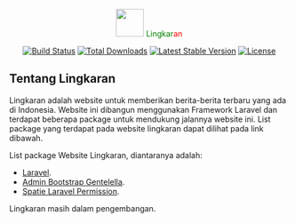 <p align="center" style="color:green;"><img src="https://lh3.googleusercontent.com/pw/ACtC-3dJokKcOHgi8DlDcN-L6GFnfPICA9aSJfsuFLlrSs7uVYbIw3PBtmprjTDPBwqqXM-PEyoRNuw0_BjvwEcj5EipMlBb8tzvmsrf9S1ztE4FCKexElCm1B6jkPy_rd5B7q0-RAXNu7KfN4nzpRyE7yN9=s450" width="50" height="50"> Lingkar<span style="color:red;">an</span></p>

<p align="center">
<a href="https://travis-ci.org/laravel/framework"><img src="https://travis-ci.org/laravel/framework.svg" alt="Build Status"></a>
<a href="https://packagist.org/packages/laravel/framework"><img src="https://poser.pugx.org/laravel/framework/d/total.svg" alt="Total Downloads"></a>
<a href="https://packagist.org/packages/laravel/framework"><img src="https://poser.pugx.org/laravel/framework/v/stable.svg" alt="Latest Stable Version"></a>
<a href="https://packagist.org/packages/laravel/framework"><img src="https://poser.pugx.org/laravel/framework/license.svg" alt="License"></a>
</p>

## Tentang Lingkaran

Lingkaran adalah website untuk memberikan berita-berita terbaru yang ada di Indonesia. Website ini dibangun menggunakan Framework Laravel dan terdapat beberapa package untuk mendukung jalannya website ini. List package yang terdapat pada website lingkaran dapat dilihat pada link dibawah.

List package Website Lingkaran, diantaranya adalah:

- [Laravel](https://laravel.com/).
- [Admin Bootstrap Gentelella](https://github.com/ColorlibHQ/gentelella).
- [Spatie Laravel Permission](https://github.com/spatie/laravel-permission).

Lingkaran masih dalam pengembangan.
